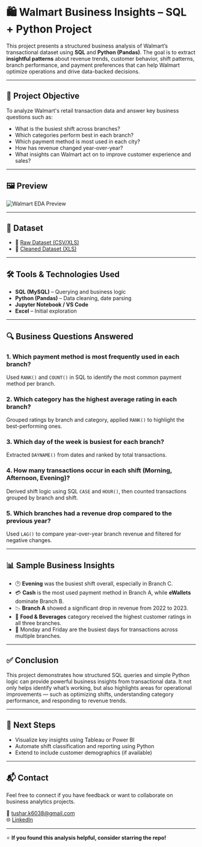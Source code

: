 # 🛍️ Walmart Business Insights – SQL + Python Project

This project presents a structured business analysis of Walmart’s transactional dataset using **SQL** and **Python (Pandas)**. The goal is to extract **insightful patterns** about revenue trends, customer behavior, shift patterns, branch performance, and payment preferences that can help Walmart optimize operations and drive data-backed decisions.

---

## 📌 Project Objective

To analyze Walmart's retail transaction data and answer key business questions such as:
- What is the busiest shift across branches?
- Which categories perform best in each branch?
- Which payment method is most used in each city?
- How has revenue changed year-over-year?
- What insights can Walmart act on to improve customer experience and sales?

---

## 🖼 Preview

![Walmart EDA Preview](https://github.com/YourUsername/Walmart-SQL-Project/blob/main/Assets/walmart_logo.png)

---

## 📂 Dataset

- 🔗 [Raw Dataset (CSV/XLS)](https://github.com/Tushark6038/Walmart-Sales-Analysis-End-to-End-Project-using-Python-SQL/blob/35119404c9bcda02f71b399a7df342e16d447b00/Walmart.csv)
- 🔗 [Cleaned Dataset (XLS)](https://github.com/Tushark6038/Walmart-Sales-Analysis-End-to-End-Project-using-Python-SQL/blob/35119404c9bcda02f71b399a7df342e16d447b00/Walmart_Cleaned_Data.csv)

---

## 🛠 Tools & Technologies Used

- **SQL (MySQL)** – Querying and business logic
- **Python (Pandas)** – Data cleaning, date parsing
- **Jupyter Notebook / VS Code**
- **Excel** – Initial exploration

---

## 🔍 Business Questions Answered

### 1. **Which payment method is most frequently used in each branch?**
Used `RANK()` and `COUNT()` in SQL to identify the most common payment method per branch.

### 2. **Which category has the highest average rating in each branch?**
Grouped ratings by branch and category, applied `RANK()` to highlight the best-performing ones.

### 3. **Which day of the week is busiest for each branch?**
Extracted `DAYNAME()` from dates and ranked by total transactions.

### 4. **How many transactions occur in each shift (Morning, Afternoon, Evening)?**
Derived shift logic using SQL `CASE` and `HOUR()`, then counted transactions grouped by branch and shift.

### 5. **Which branches had a revenue drop compared to the previous year?**
Used `LAG()` to compare year-over-year branch revenue and filtered for negative changes.

---

## 📊 Sample Business Insights

- 🕐 **Evening** was the busiest shift overall, especially in Branch C.
- 💳 **Cash** is the most used payment method in Branch A, while **eWallets** dominate Branch B.
- 📉 **Branch A** showed a significant drop in revenue from 2022 to 2023.
- 🛒 **Food & Beverages** category received the highest customer ratings in all three branches.
- 🔁 Monday and Friday are the busiest days for transactions across multiple branches.

---

## ✅ Conclusion

This project demonstrates how structured SQL queries and simple Python logic can provide powerful business insights from transactional data. It not only helps identify what’s working, but also highlights areas for operational improvements — such as optimizing shifts, understanding category performance, and responding to revenue trends.

---

## 🚀 Next Steps

- Visualize key insights using Tableau or Power BI
- Automate shift classification and reporting using Python
- Extend to include customer demographics (if available)

---

## 📬 Contact

Feel free to connect if you have feedback or want to collaborate on business analytics projects.

📧 tushar.k6038@gmail.com  
🌐 [LinkedIn](https://www.linkedin.com/in/tushar-kumar-4362a324b/)

---

⭐ **If you found this analysis helpful, consider starring the repo!**
